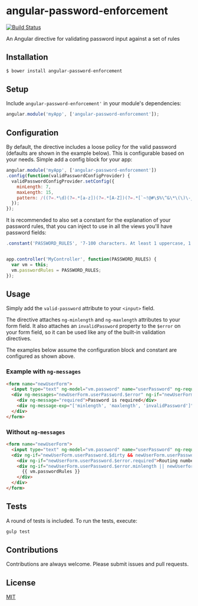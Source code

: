 angular-password-enforcement
============================

[![Build Status](https://travis-ci.org/jdforsythe/angular-password-enforcement.svg?branch=master)](https://travis-ci.org/jdforsythe/angular-password-enforcement)

An Angular directive for validating password input against a set of rules

## Installation
```bash
$ bower install angular-password-enforcement
```

## Setup

Include `angular-password-enforcement'` in your module's dependencies:

```js
angular.module('myApp', ['angular-password-enforcement']);
```

## Configuration

By default, the directive includes a loose policy for the valid password (defaults are shown in the example below).
This is configurable based on your needs. Simple add a config block for your app:

```js
angular.module('myApp', ['angular-password-enforcement'])
.config(function(validPasswordConfigProvider) {
  validPasswordConfigProvider.setConfig({
    minLength: 7,
    maxLength: 15,
    pattern: /((?=.*\d)(?=.*[a-z])(?=.*[A-Z])(?=.*[`~!@#\$%\^&\*\(\)\-_=\+\[\]\{\}\\\|;:'",<.>\/\?]).{7,15})/;
  });
});
```

It is recommended to also set a constant for the explanation of your password rules, that you can inject to use in all the views you'll have
password fields:

```js
.constant('PASSWORD_RULES', '7-100 characters. At least 1 uppercase, 1 lowercase, 1 number, and 1 symbol. Symbols include: `~!@#$%^&*()-_=+[]{}\\|;:\'",.<>/?');


app.controller('MyController', function(PASSWORD_RULES) {
  var vm = this;
  vm.passwordRules = PASSWORD_RULES;
});
```

## Usage

Simply add the `valid-password` attribute to your `<input>` field.

The directive attaches `ng-minlength` and `ng-maxlength` attributes to your form field. It also attaches an `invalidPassword` property to the
`$error` on your form field, so it can be used like any of the built-in validation directives.

The examples below assume the configuration block and constant are configured as shown above.

### Example with `ng-messages`

```html
<form name="newUserForm">
  <input type="text" ng-model="vm.password" name="userPassword" ng-required="true" valid-password>
  <div ng-messages="newUserForm.userPassword.$error" ng-if="newUserForm.userPassword.$dirty">
    <div ng-message="required">Password is required</div>
    <div ng-message-exp="['minlength', 'maxlength', 'invalidPassword']">{{ vm.passwordRules }}</div>
  </div>
</form>
```

### Without `ng-messages`

```html
<form name="newUserForm">
  <input type="text" ng-model="vm.password" name="userPassword" ng-required="true" valid-password>
  <div ng-if="newUserForm.userPassword.$dirty && newUserForm.userPassword.$invalid">
    <div ng-if="newUserForm.userPassword.$error.required">Routing number is required</div>
    <div ng-if="newUserForm.userPassword.$error.minlength || newUserform.userPassword.$error.maxlength || newUserForm.userPassword.$error.invalidPassword">
      {{ vm.passwordRules }}
    </div>
  </div>
</form>
```

## Tests

A round of tests is included. To run the tests, execute:

```bash
gulp test
```

## Contributions

Contributions are always welcome. Please submit issues and pull requests.

## License

[MIT](LICENSE)
